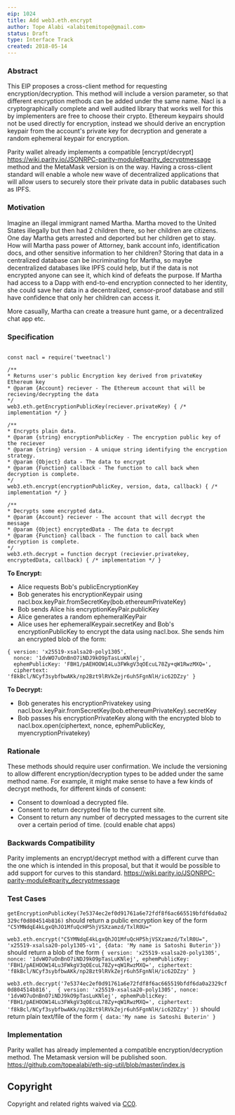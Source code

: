 ```yaml
---
eip: 1024
title: Add web3.eth.encrypt
author: Tope Alabi <alabitemitope@gmail.com>
status: Draft
type: Interface Track
created: 2018-05-14
---
```



### Abstract
This EIP proposes a cross-client method for requesting encryption/decryption. This method will include a version parameter, so that different encryption methods can be added under the same name. Nacl is a cryptographically complete and well audited library that works well for this by implementers are free to choose their crypto. Ethereum keypairs should not be used directly for encryption, instead we should derive an encryption keypair from the account's private key for decryption and generate a random ephemeral keypair for encryption.   
 
Parity wallet already implements a compatible [encrypt/decrypt]  https://wiki.parity.io/JSONRPC-parity-module#parity_decryptmessage method and the MetaMask version is on the way. Having a cross-client standard will enable a whole new wave of decentralized applications that will allow users to securely store their private data in public databases such as IPFS.

### Motivation
Imagine an illegal immigrant named Martha. Martha moved to the United States illegally but then had 2 children there, so her children are citizens. One day Martha gets arrested and deported but her children get to stay. How will Martha pass power of Attorney, bank account info, identification docs, and other sensitive information to her children? Storing that data in a centralized database can be incriminating for Martha, so maybe decentralized databases like IPFS could help, but if the data is not encrypted anyone can see it, which kind of defeats the purpose. If Martha had access to a Dapp with end-to-end encryption connected to her identity, she could save her data in a decentralized, censor-proof database and still have confidence that only her children can access it.

More casually, Martha can create a treasure hunt game, or a decentralized chat app etc.

### Specification
 
```

const nacl = require('tweetnacl')

/**
* Returns user's public Encryption key derived from privateKey Ethereum key
* @param {Account} reciever - The Ethereum account that will be recieving/decrypting the data
*/
web3.eth.getEncryptionPublicKey(reciever.privateKey) { /* implementation */ }

/**
* Encrypts plain data.
* @param {string} encryptionPublicKey - The encryption public key of the reciever 
* @param {string} version - A unique string identifying the encryption strategy.
* @param {Object} data - The data to encrypt
* @param {Function} callback - The function to call back when decryption is complete.
*/ 
web3.eth.encrypt(encryptionPublicKey, version, data, callback) { /* implementation */ }

/**
* Decrypts some encrypted data.
* @param {Account} reciever - The account that will decrypt the message
* @param {Object} encryptedData - The data to decrypt
* @param {Function} callback - The function to call back when decryption is complete.
*/
web3.eth.decrypt = function decrypt (recievier.privatekey, encryptedData, callback) { /* implementation */ }

```

**To Encrypt:**
- Alice requests Bob's publicEncryptionKey
- Bob generates his encryptionKeypair using nacl.box.keyPair.fromSecretKey(bob.ethereumPrivateKey)
- Bob sends Alice his encryptionKeyPair.publicKey
- Alice generates a random ephemeralKeyPair
- Alice uses her ephemeralKeypair.secretKey and Bob's encryptionPublicKey to encrypt the data using nacl.box. She sends him an encrypted blob of the form:

```
{ version: 'x25519-xsalsa20-poly1305',
  nonce: '1dvWO7uOnBnO7iNDJ9kO9pTasLuKNlej',
  ephemPublicKey: 'FBH1/pAEHOOW14Lu3FWkgV3qOEcuL78Zy+qW1RwzMXQ=',
  ciphertext: 'f8kBcl/NCyf3sybfbwAKk/np2Bzt9lRVkZejr6uh5FgnNlH/ic62DZzy' }
```


**To Decrypt:**
- Bob generates his encryptionPrivatekey using nacl.box.keyPair.fromSecretKey(bob.ethereumPrivateKey).secretKey
- Bob passes his encryptionPrivateKey along with the encrypted blob to nacl.box.open(ciphertext, nonce, ephemPublicKey, myencryptionPrivatekey)


### Rationale
These methods should require user confirmation. We include the versioning to allow different encryption/decryption types to be added under the same method name. For example, it might make sense to have a few kinds of decrypt methods, for different kinds of consent:
- Consent to download a decrypted file.
- Consent to return decrypted file to the current site.
- Consent to return any number of decrypted messages to the current site over a certain period of time. (could enable chat apps)


### Backwards Compatibility
Parity implements an encrypt/decrypt method with a different curve than the one which is intended in this proposal, but that it would be possible to add support for curves to this standard.
 https://wiki.parity.io/JSONRPC-parity-module#parity_decryptmessage

### Test Cases
`getEncryptionPublicKey(7e5374ec2ef0d91761a6e72fdf8f6ac665519bfdf6da0a2329cf0d804514b816)` should return a public encryption key of the form `"C5YMNdqE4kLgxQhJO1MfuQcHP5hjVSXzamzd/TxlR0U="`

`web3.eth.encrypt("C5YMNdqE4kLgxQhJO1MfuQcHP5hjVSXzamzd/TxlR0U=", 'x25519-xsalsa20-poly1305-v1', {data: 'My name is Satoshi Buterin'})` should return a blob of the form `{ version: 'x25519-xsalsa20-poly1305',
  nonce: '1dvWO7uOnBnO7iNDJ9kO9pTasLuKNlej',
  ephemPublicKey: 'FBH1/pAEHOOW14Lu3FWkgV3qOEcuL78Zy+qW1RwzMXQ=',
  ciphertext: 'f8kBcl/NCyf3sybfbwAKk/np2Bzt9lRVkZejr6uh5FgnNlH/ic62DZzy' }` 

`web3.eth.decrypt('7e5374ec2ef0d91761a6e72fdf8f6ac665519bfdf6da0a2329cf0d804514b816', 
{ version: 'x25519-xsalsa20-poly1305',
  nonce: '1dvWO7uOnBnO7iNDJ9kO9pTasLuKNlej',
  ephemPublicKey: 'FBH1/pAEHOOW14Lu3FWkgV3qOEcuL78Zy+qW1RwzMXQ=',
  ciphertext: 'f8kBcl/NCyf3sybfbwAKk/np2Bzt9lRVkZejr6uh5FgnNlH/ic62DZzy' })` should return plain text/file of the form `{ data:'My name is Satoshi Buterin' }` 

### Implementation
Parity wallet has already implemented a compatible encryption/decryption method. The Metamask version will be published soon.
https://github.com/topealabi/eth-sig-util/blob/master/index.js

## Copyright
Copyright and related rights waived via [CC0](https://creativecommons.org/publicdomain/zero/1.0/).
